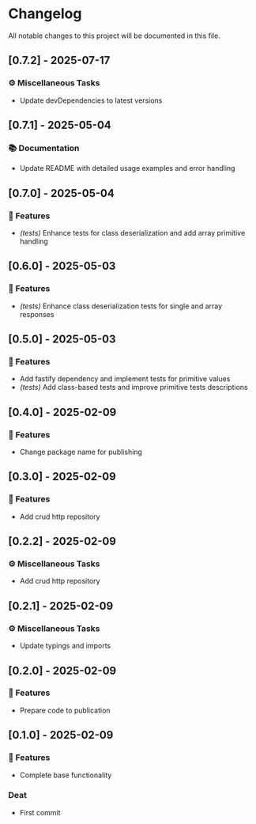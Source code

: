 # Changelog

All notable changes to this project will be documented in this file.

## [0.7.2] - 2025-07-17

### ⚙️ Miscellaneous Tasks

- Update devDependencies to latest versions

## [0.7.1] - 2025-05-04

### 📚 Documentation

- Update README with detailed usage examples and error handling

## [0.7.0] - 2025-05-04

### 🚀 Features

- *(tests)* Enhance tests for class deserialization and add array primitive handling

## [0.6.0] - 2025-05-03

### 🚀 Features

- *(tests)* Enhance class deserialization tests for single and array responses

## [0.5.0] - 2025-05-03

### 🚀 Features

- Add fastify dependency and implement tests for primitive values
- *(tests)* Add class-based tests and improve primitive tests descriptions

## [0.4.0] - 2025-02-09

### 🚀 Features

- Change package name for publishing

## [0.3.0] - 2025-02-09

### 🚀 Features

- Add crud http repository

## [0.2.2] - 2025-02-09

### ⚙️ Miscellaneous Tasks

- Add crud http repository

## [0.2.1] - 2025-02-09

### ⚙️ Miscellaneous Tasks

- Update typings and imports

## [0.2.0] - 2025-02-09

### 🚀 Features

- Prepare code to publication

## [0.1.0] - 2025-02-09

### 🚀 Features

- Complete base functionality

### Deat

- First commit

